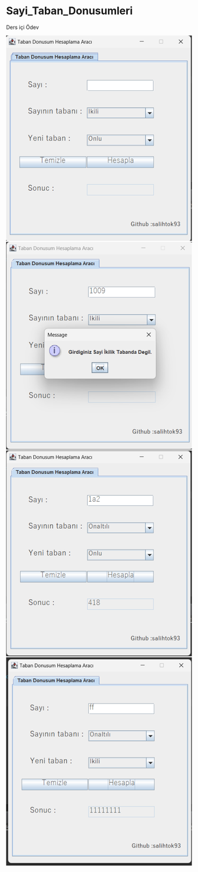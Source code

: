 # Sayi_Taban_Donusumleri
Ders içi Ödev

![ilk](https://github.com/salihtok93/Sayi_Taban_Donusumleri/blob/master/img/ilk.png)
![hatalar](https://github.com/salihtok93/Sayi_Taban_Donusumleri/blob/master/img/hatalar.png)
![hesaplama1](https://github.com/salihtok93/Sayi_Taban_Donusumleri/blob/master/img/hesaplama1.png)
![hesaplama2](https://github.com/salihtok93/Sayi_Taban_Donusumleri/blob/master/img/hesaplama2.png)
